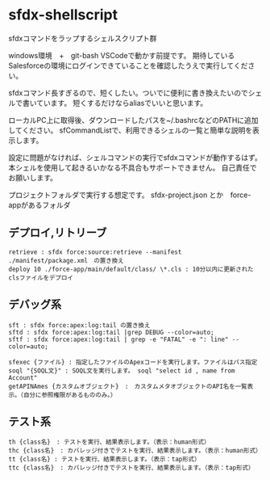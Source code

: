 # sfdx-shellscript
sfdxコマンドをラップするシェルスクリプト群

windows環境　+　git-bash VSCodeで動かす前提です。
期待しているSalesforceの環境にログインできていることを確認したうえで実行してください。

sfdxコマンド長すぎるので、短くしたい。ついでに便利に書き換えたいのでシェルで書いています。
短くするだけならaliasでいいと思います。

ローカルPC上に取得後、ダウンロードしたパスを~/.bashrcなどのPATHに追加してください。
sfCommandListで、利用できるシェルの一覧と簡単な説明を表示します。

設定に問題がなければ、シェルコマンドの実行でsfdxコマンドが動作するはず。
本シェルを使用して起きるいかなる不具合もサポートできません。
自己責任でお願いします。

プロジェクトフォルダで実行する想定です。
sfdx-project.json とか　force-appがあるフォルダ

## デプロイ,リトリーブ
`retrieve : sfdx force:source:retrieve --manifest ./manifest/package.xml　の置き換え`   
`deploy 10 ./force-app/main/default/class/ \*.cls : 10分以内に更新されたclsファイルをデプロイ`  
  
## デバッグ系
`sft : sfdx force:apex:log:tail の置き換え`  
`sftd : sfdx force:apex:log:tail |grep DEBUG --color=auto;`  
`sftf : sfdx force:apex:log:tail | grep -e "FATAL" -e ": line" --color=auto;`  

`sfexec {ファイル} : 指定したファイルのApexコードを実行します。ファイルはパス指定`  
`soql "{SOQL文}" : SOQL文を実行します。 soql "select id , name from Account"`  
`getAPINAmes {カスタムオブジェクト}　:　カスタムメタオブジェクトのAPI名を一覧表示。（自分に参照権限があるもののみ。）`  
  
  
## テスト系
`th {class名}　: テストを実行、結果表示します。（表示：human形式）`  
`thc {class名}　: カバレッジ付きでテストを実行、結果表示します。（表示：human形式）`  
`tt {class名} : テストを実行、結果表示します。（表示：tap形式）`  
`ttc {class名}　: カバレッジ付きでテストを実行、結果表示します。（表示：tap形式）`  


